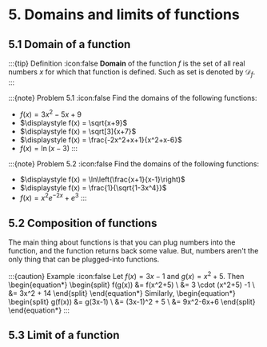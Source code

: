 # 5. Domains and limits of functions

## 5.1 Domain of a function

:::{tip} Definition
:icon:false
**Domain** of the function $f$ is the set of all real numbers $x$ for which that function is defined. Such as set is denoted by $\mathcal{D}_f.$
:::

:::{note} Problem 5.1
:icon:false
Find the domains of the following functions:
- $\displaystyle f(x) = 3x^2 -5x + 9$
- $\displaystyle f(x) = \sqrt{x+9}$
- $\displaystyle f(x) = \sqrt[3]{x+7}$
- $\displaystyle f(x) = \frac{-2x^2+x+1}{x^2+x-6}$
- $\displaystyle f(x) = \ln(x-3)$
:::

:::{note} Problem 5.2
:icon:false
Find the domains of the following functions:
- $\displaystyle f(x) = \ln\left(\frac{x+1}{x-1}\right)$
- $\displaystyle f(x) = \frac{1}{\sqrt{1-3x^4}}$
- $\displaystyle f(x) = x^2e^{-2x} + e^3$
:::

## 5.2 Composition of functions
The main thing about functions is that you can plug numbers into the function, and the function returns back some value. But, numbers aren't the only thing that can be plugged-into functions.

:::{caution} Example
:icon:false
Let $f(x) = 3x-1$ and $g(x) = x^2 + 5.$ Then
\begin{equation*}
\begin{split}
f(g(x)) &= f(x^2+5) \\ &= 3 \cdot (x^2+5) -1 \\ &= 3x^2 + 14 
\end{split}
\end{equation*}
Similarly,
\begin{equation*}
\begin{split}
g(f(x)) &= g(3x-1) \\ &= (3x-1)^2 + 5 \\ &= 9x^2-6x+6
\end{split}
\end{equation*}
:::

## 5.3 Limit of a function